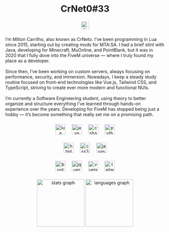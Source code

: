 <h1 align="center">CrNet0#33</h1>

###

<div align="center">
  <a href="https://discord.gg/mFjnnYPWBS" target="_blank">
    <img src="https://img.shields.io/static/v1?message=Discord&logo=discord&label=&color=7289DA&logoColor=white&labelColor=&style=for-the-badge" height="25" alt="discord logo"  />
  </a>
</div>

###

<p align="left">I’m Milton Carrilho, also known as CrNeto. I’ve been programming in Lua since 2015, starting out by creating mods for MTA:SA. I had a brief stint with Java, developing for Minecraft, MuOnline, and PointBlank, but it was in 2020 that I fully dove into the FiveM universe — where I truly found my place as a developer.<br><br>Since then, I’ve been working on custom servers, always focusing on performance, security, and immersion. Nowadays, I keep a steady study routine focused on front-end technologies like Vue.js, Tailwind CSS, and TypeScript, striving to create ever more modern and functional NUIs.<br><br>I’m currently a Software Engineering student, using theory to better organize and structure everything I’ve learned through hands-on experience over the years. Developing for FiveM has stopped being just a hobby — it’s become something that really set me on a promising path.</p>

###

<div align="center">
  <span>
    <img src="https://cdn.jsdelivr.net/gh/devicons/devicon/icons/lua/lua-original.svg" width="32" height="32" style="width:32px; height:32px; cursor: default;" alt="lua logo" title="Lua" draggable="false" onclick="return false;" />
    <img width="12" />
    <img src="https://cdn.jsdelivr.net/gh/devicons/devicon/icons/java/java-original.svg" width="32" height="32" style="width:32px; height:32px; cursor: default;" alt="java logo" title="Java" draggable="false" onclick="return false;" />
    <img width="12" />
    <img src="https://cdn.jsdelivr.net/gh/devicons/devicon/icons/csharp/csharp-original.svg" width="32" height="32" style="width:32px; height:32px; cursor: default;" alt="csharp logo" title="C#" draggable="false" onclick="return false;" />
    <img width="12" />
    <img src="https://cdn.jsdelivr.net/gh/devicons/devicon/icons/python/python-original.svg" width="32" height="32" style="width:32px; height:32px; cursor: default;" alt="python logo" title="Python" draggable="false" onclick="return false;" />
  </span>
</div>

###

<div align="center">
  <span>
    <img src="https://cdn.jsdelivr.net/gh/devicons/devicon/icons/html5/html5-original.svg" width="32" height="32" style="width:32px; height:32px; cursor: default;" alt="html5 logo" title="HTML5" draggable="false" onclick="return false;" />
    <img width="12" />
    <img src="https://cdn.jsdelivr.net/gh/devicons/devicon/icons/css3/css3-original.svg" width="32" height="32" style="width:32px; height:32px; cursor: default;" alt="css3 logo" title="CSS3" draggable="false" onclick="return false;" />
    <img width="12" />
    <img src="https://cdn.jsdelivr.net/gh/devicons/devicon/icons/javascript/javascript-original.svg" width="32" height="32" style="width:32px; height:32px; cursor: default;" alt="javascript logo" title="JavaScript" draggable="false" onclick="return false;" />
  </span>
</div>

###

<div align="center">
  <span>
    <img src="https://cdn.jsdelivr.net/gh/devicons/devicon/icons/bootstrap/bootstrap-original.svg" width="32" height="32" style="width:32px; height:32px; cursor: default;" alt="bootstrap logo" title="Bootstrap" draggable="false" onclick="return false;" />
    <img width="12" />
    <img src="https://cdn.jsdelivr.net/gh/devicons/devicon/icons/jquery/jquery-original.svg" width="32" height="32" style="width:32px; height:32px; cursor: default;" alt="jquery logo" title="jQuery" draggable="false" onclick="return false;" />
    <img width="12" />
    <img src="https://cdn.jsdelivr.net/gh/devicons/devicon/icons/vuejs/vuejs-original.svg" width="32" height="32" style="width:32px; height:32px; cursor: default;" alt="vuejs logo" title="Vue.js" draggable="false" onclick="return false;" />
    <img width="12" />
    <img src="https://cdn.simpleicons.org/tailwindcss/06B6D4" width="32" height="32" style="width:32px; height:32px; cursor: default;" alt="tailwindcss logo" title="Tailwind CSS" draggable="false" onclick="return false;" />
  </span>
</div>

###

<div align="center">
  <img src="https://github-readme-stats.vercel.app/api?username=CrNet0&hide_title=false&hide_rank=false&show_icons=true&include_all_commits=true&count_private=true&disable_animations=false&theme=dracula&locale=en&hide_border=false&order=1" height="150" alt="stats graph"  />
  <img src="https://github-readme-stats.vercel.app/api/top-langs?username=CrNet0&locale=en&hide_title=false&layout=compact&card_width=320&langs_count=5&theme=dracula&hide_border=false&order=2" height="150" alt="languages graph"  />
</div>
